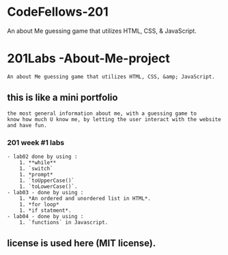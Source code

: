# CodeFellows-201
 An about Me guessing game that utilizes HTML, CSS, &amp; JavaScript.
# 201Labs -About-Me-project
    An about Me guessing game that utilizes HTML, CSS, &amp; JavaScript.
## this is like a mini portfolio 
    the most general information about me, with a guessing game to 
    know how much U know me, by letting the user interact with the website and have fun.

### 201 week #1 labs
    - lab02 done by using :
        1. **while**
        1. `switch`
        1. *prompt*
        1. `toUpperCase()`
        1. `toLowerCase()`.
    - lab03 - done by using :
        1. *An ordered and unordered list in HTML*.
        1. *for loop*
        1. *if statment*.
    - lab04 - done by using :
        1. `functions` in Javascript.
## license is used here (MIT license).